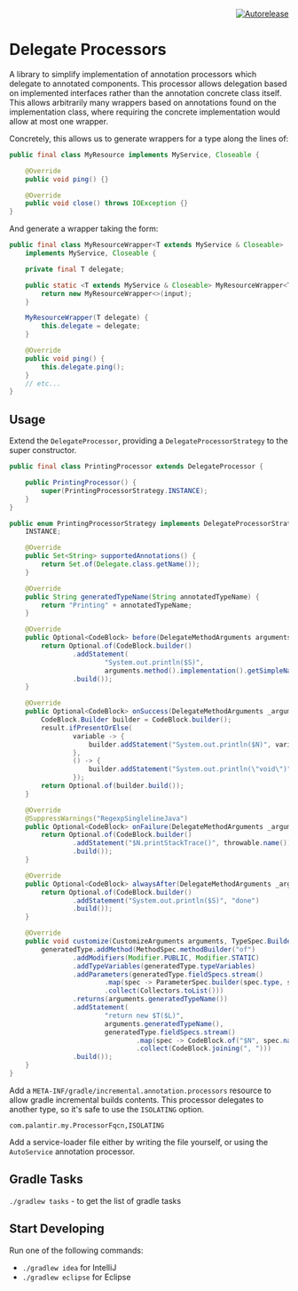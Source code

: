 <p align="right">
<a href="https://autorelease.general.dmz.palantir.tech/palantir/delegate-processors"><img src="https://img.shields.io/badge/Perform%20an-Autorelease-success.svg" alt="Autorelease"></a>
</p>

Delegate Processors
============
A library to simplify implementation of annotation processors which delegate to annotated components. This processor allows delegation based on implemented interfaces rather than the annotation concrete class itself. This allows arbitrarily many wrappers based on annotations found on the implementation class, where requiring the concrete implementation would allow at most one wrapper.

Concretely, this allows us to generate wrappers for a type along the lines of:

```java
public final class MyResource implements MyService, Closeable {

    @Override
    public void ping() {}

    @Override
    public void close() throws IOException {}
}
```

And generate a wrapper taking the form:

```java
public final class MyResourceWrapper<T extends MyService & Closeable>
    implements MyService, Closeable {

    private final T delegate;

    public static <T extends MyService & Closeable> MyResourceWrapper<T> of(T input) {
        return new MyResourceWrapper<>(input);
    }

    MyResourceWrapper(T delegate) {
        this.delegate = delegate;
    }

    @Override
    public void ping() {
        this.delegate.ping();
    }
    // etc...
}
```

Usage
----

Extend the `DelegateProcessor`, providing a `DelegateProcessorStrategy` to the super constructor.

```java
public final class PrintingProcessor extends DelegateProcessor {

    public PrintingProcessor() {
        super(PrintingProcessorStrategy.INSTANCE);
    }
}
```

```java
public enum PrintingProcessorStrategy implements DelegateProcessorStrategy {
    INSTANCE;

    @Override
    public Set<String> supportedAnnotations() {
        return Set.of(Delegate.class.getName());
    }

    @Override
    public String generatedTypeName(String annotatedTypeName) {
        return "Printing" + annotatedTypeName;
    }

    @Override
    public Optional<CodeBlock> before(DelegateMethodArguments arguments) {
        return Optional.of(CodeBlock.builder()
                .addStatement(
                        "System.out.println($S)",
                        arguments.method().implementation().getSimpleName().toString())
                .build());
    }

    @Override
    public Optional<CodeBlock> onSuccess(DelegateMethodArguments _arguments, Optional<LocalVariable> result) {
        CodeBlock.Builder builder = CodeBlock.builder();
        result.ifPresentOrElse(
                variable -> {
                    builder.addStatement("System.out.println($N)", variable.name());
                },
                () -> {
                    builder.addStatement("System.out.println(\"void\")");
                });
        return Optional.of(builder.build());
    }

    @Override
    @SuppressWarnings("RegexpSinglelineJava")
    public Optional<CodeBlock> onFailure(DelegateMethodArguments _arguments, LocalVariable throwable) {
        return Optional.of(CodeBlock.builder()
                .addStatement("$N.printStackTrace()", throwable.name())
                .build());
    }

    @Override
    public Optional<CodeBlock> alwaysAfter(DelegateMethodArguments _arguments) {
        return Optional.of(CodeBlock.builder()
                .addStatement("System.out.println($S)", "done")
                .build());
    }

    @Override
    public void customize(CustomizeArguments arguments, TypeSpec.Builder generatedType) {
        generatedType.addMethod(MethodSpec.methodBuilder("of")
                .addModifiers(Modifier.PUBLIC, Modifier.STATIC)
                .addTypeVariables(generatedType.typeVariables)
                .addParameters(generatedType.fieldSpecs.stream()
                        .map(spec -> ParameterSpec.builder(spec.type, spec.name).build())
                        .collect(Collectors.toList()))
                .returns(arguments.generatedTypeName())
                .addStatement(
                        "return new $T($L)",
                        arguments.generatedTypeName(),
                        generatedType.fieldSpecs.stream()
                                .map(spec -> CodeBlock.of("$N", spec.name))
                                .collect(CodeBlock.joining(", ")))
                .build());
    }
}
```

Add a `META-INF/gradle/incremental.annotation.processors` resource to allow gradle incremental builds contents.
This processor delegates to another type, so it's safe to use the `ISOLATING` option.

```text
com.palantir.my.ProcessorFqcn,ISOLATING
```

Add a service-loader file either by writing the file yourself, or using the `AutoService` annotation processor.

Gradle Tasks
------------
`./gradlew tasks` - to get the list of gradle tasks


Start Developing
----------------
Run one of the following commands:

* `./gradlew idea` for IntelliJ
* `./gradlew eclipse` for Eclipse
